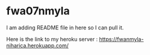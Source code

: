 # fwa07nmyla
I am adding README file in here so I can pull it.

Here is the link to my heroku server : https://fwanmyla-niharica.herokuapp.com/


